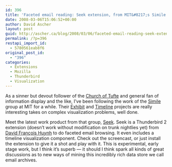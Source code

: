 ```yaml
---
id: 396
title: 'Faceted email reading: Seek extension, from MIT&#8217;s Simile group'
date: 2008-03-06T15:06:52+00:00
author: David Ascher
layout: post
guid: http://ascher.ca/blog/2008/03/06/faceted-email-reading-seek-extension-from-mits-simile-group/
permalink: /?p=396
restapi_import_id:
  - 5780561eab8f6
original_post_id:
  - "396"
categories:
  - Extensions
  - Mozilla
  - Thunderbird
  - Visualization
---
```

As a sinner but devout follower of the [Church of Tufte](http://www.edwardtufte.com/tufte/) and general fan of information display and the like, I&#8217;ve been following the work of the [Simile](http://simile.mit.edu/) group at MIT for a while. Their [Exhibit](http://simile.mit.edu/exhibit/) and [Timeline](http://simile.mit.edu/timeline/) projects are really interesting takes on complex visualization problems, well done.

Meet the latest work product from that group, [Seek](http://simile.mit.edu/seek/). Seek is a Thunderbird 2 extension (doesn&#8217;t work without modification on trunk nightlies yet) from [David François Huynh](http://people.csail.mit.edu/dfhuynh/) to do faceted email browsing. It even includes a timeline visualization component. Check out the screencast, or just install the extension to give it a shot and play with it. This is experimental, early stage work, but I think it&#8217;s superb &#8212; it should I think spark all kinds of great discussions as to new ways of mining this incredibly rich data store we call email archives.